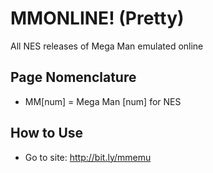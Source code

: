 # MMONLINE! (Pretty)
All NES releases of Mega Man emulated online


## Page Nomenclature
* MM[num] = Mega Man [num] for NES

## How to Use
* Go to site: http://bit.ly/mmemu
